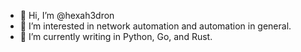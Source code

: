- 👋 Hi, I’m @hexah3dron
- 👀 I’m interested in network automation and automation in general.
- 🌱 I’m currently writing in Python, Go, and Rust.

<!---
hexah3dron/hexah3dron is a ✨ special ✨ repository because its `README.md` (this file) appears on your GitHub profile.
You can click the Preview link to take a look at your changes.
--->
